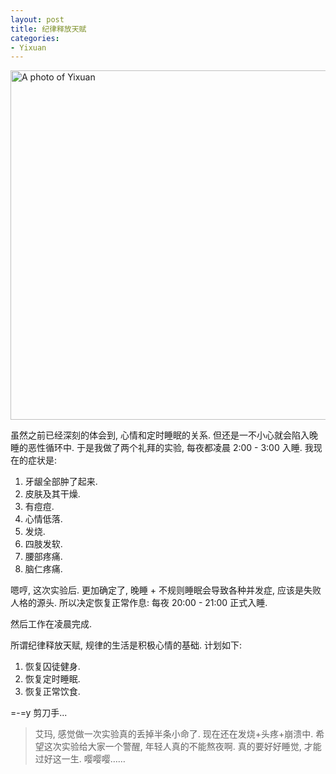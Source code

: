 ```yaml
---
layout: post
title: 纪律释放天赋
categories:
- Yixuan
---
```

<img width="600" height="559" alt="A photo of Yixuan"  src="http://openmindclub.qiniudn.com/Yixuan/cuteduck.jpg">

虽然之前已经深刻的体会到, 心情和定时睡眠的关系. 但还是一不小心就会陷入晚睡的恶性循环中. 于是我做了两个礼拜的实验, 每夜都凌晨 2:00 - 3:00 入睡. 我现在的症状是:

1. 牙龈全部肿了起来.
2. 皮肤及其干燥.
3. 有痘痘.
4. 心情低落.
5. 发烧.
6. 四肢发软.
7. 腰部疼痛.
8. 脑仁疼痛.

嗯哼, 这次实验后. 更加确定了, 晚睡 + 不规则睡眠会导致各种并发症, 应该是失败人格的源头. 所以决定恢复正常作息: 每夜 20:00 - 21:00 正式入睡.

然后工作在凌晨完成.

所谓纪律释放天赋, 规律的生活是积极心情的基础. 计划如下:
1. 恢复囚徒健身.
2. 恢复定时睡眠.
3. 恢复正常饮食.

=-=y 剪刀手...

> 艾玛, 感觉做一次实验真的丢掉半条小命了. 现在还在发烧+头疼+崩溃中. 希望这次实验给大家一个警醒, 年轻人真的不能熬夜啊. 真的要好好睡觉, 才能过好这一生. 嘤嘤嘤……
